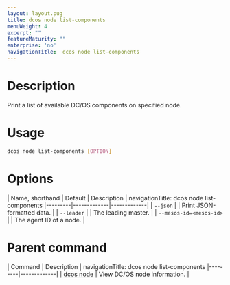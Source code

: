 ```yaml
---
layout: layout.pug
title: dcos node list-components
menuWeight: 4
excerpt: ""
featureMaturity: ""
enterprise: 'no'
navigationTitle:  dcos node list-components
---
```


<!-- This source repo for this topic is https://github.com/dcos/dcos-docs -->

    
# Description
Print a list of available DC/OS components on specified node.

# Usage

```bash
dcos node list-components [OPTION]
```

# Options

| Name, shorthand | Default | Description |
navigationTitle:  dcos node list-components
|---------|-------------|-------------|
| `--json`   |             |  Print JSON-formatted data. |
| `--leader`   |             |  The leading master. |
| `--mesos-id=<mesos-id>`   |             | The agent ID of a node. |

# Parent command

| Command | Description |
navigationTitle:  dcos node list-components
|---------|-------------|
| [dcos node](/1.9/cli/command-reference/dcos-node/) | View DC/OS node information. | 

<!-- # Examples -->

